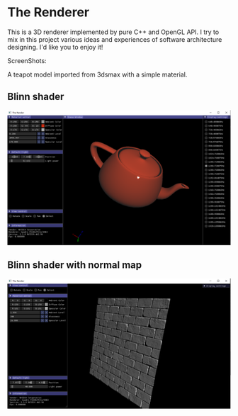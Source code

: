 # The Renderer
This is a 3D renderer implemented by pure C++ and OpenGL API. I try to mix in this project various ideas and experiences of software architecture designing. I'd like you to enjoy it!

ScreenShots:

A teapot model imported from 3dsmax with a simple material.

## Blinn shader
![image](https://github.com/MaureenLouis/TheRenderer/blob/main/Documentation/Pics/pic_1.png)

## Blinn shader with normal map
![image](https://github.com/MaureenLouis/TheRenderer/blob/main/Documentation/Pics/pic_normal.png)
